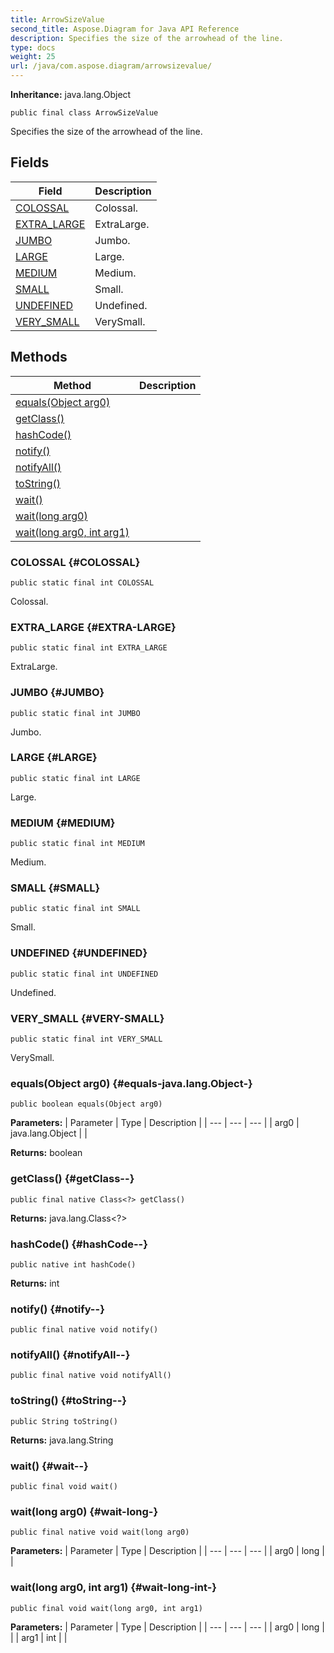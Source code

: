 ```yaml
---
title: ArrowSizeValue
second_title: Aspose.Diagram for Java API Reference
description: Specifies the size of the arrowhead of the line.
type: docs
weight: 25
url: /java/com.aspose.diagram/arrowsizevalue/
---
```


**Inheritance:**
java.lang.Object
```
public final class ArrowSizeValue
```

Specifies the size of the arrowhead of the line.
## Fields

| Field | Description |
| --- | --- |
| [COLOSSAL](#COLOSSAL) | Colossal. |
| [EXTRA_LARGE](#EXTRA-LARGE) | ExtraLarge. |
| [JUMBO](#JUMBO) | Jumbo. |
| [LARGE](#LARGE) | Large. |
| [MEDIUM](#MEDIUM) | Medium. |
| [SMALL](#SMALL) | Small. |
| [UNDEFINED](#UNDEFINED) | Undefined. |
| [VERY_SMALL](#VERY-SMALL) | VerySmall. |
## Methods

| Method | Description |
| --- | --- |
| [equals(Object arg0)](#equals-java.lang.Object-) |  |
| [getClass()](#getClass--) |  |
| [hashCode()](#hashCode--) |  |
| [notify()](#notify--) |  |
| [notifyAll()](#notifyAll--) |  |
| [toString()](#toString--) |  |
| [wait()](#wait--) |  |
| [wait(long arg0)](#wait-long-) |  |
| [wait(long arg0, int arg1)](#wait-long-int-) |  |
### COLOSSAL {#COLOSSAL}
```
public static final int COLOSSAL
```


Colossal.

### EXTRA_LARGE {#EXTRA-LARGE}
```
public static final int EXTRA_LARGE
```


ExtraLarge.

### JUMBO {#JUMBO}
```
public static final int JUMBO
```


Jumbo.

### LARGE {#LARGE}
```
public static final int LARGE
```


Large.

### MEDIUM {#MEDIUM}
```
public static final int MEDIUM
```


Medium.

### SMALL {#SMALL}
```
public static final int SMALL
```


Small.

### UNDEFINED {#UNDEFINED}
```
public static final int UNDEFINED
```


Undefined.

### VERY_SMALL {#VERY-SMALL}
```
public static final int VERY_SMALL
```


VerySmall.

### equals(Object arg0) {#equals-java.lang.Object-}
```
public boolean equals(Object arg0)
```




**Parameters:**
| Parameter | Type | Description |
| --- | --- | --- |
| arg0 | java.lang.Object |  |

**Returns:**
boolean
### getClass() {#getClass--}
```
public final native Class<?> getClass()
```




**Returns:**
java.lang.Class<?>
### hashCode() {#hashCode--}
```
public native int hashCode()
```




**Returns:**
int
### notify() {#notify--}
```
public final native void notify()
```




### notifyAll() {#notifyAll--}
```
public final native void notifyAll()
```




### toString() {#toString--}
```
public String toString()
```




**Returns:**
java.lang.String
### wait() {#wait--}
```
public final void wait()
```




### wait(long arg0) {#wait-long-}
```
public final native void wait(long arg0)
```




**Parameters:**
| Parameter | Type | Description |
| --- | --- | --- |
| arg0 | long |  |

### wait(long arg0, int arg1) {#wait-long-int-}
```
public final void wait(long arg0, int arg1)
```




**Parameters:**
| Parameter | Type | Description |
| --- | --- | --- |
| arg0 | long |  |
| arg1 | int |  |

